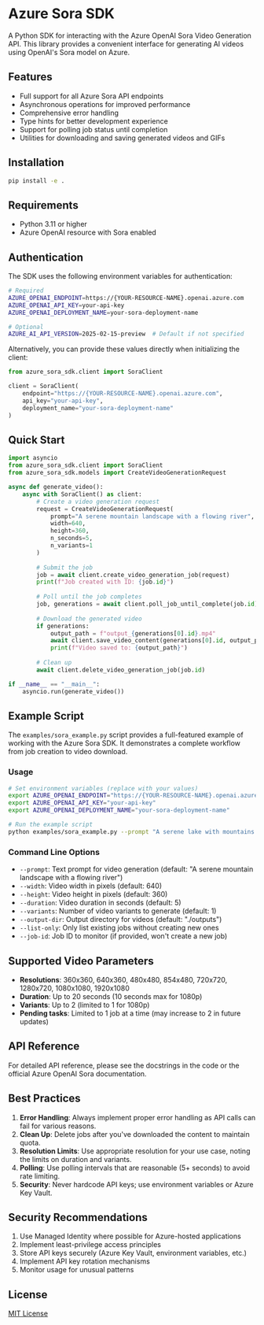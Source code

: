 # Azure Sora SDK

A Python SDK for interacting with the Azure OpenAI Sora Video Generation API. This library provides a convenient interface for generating AI videos using OpenAI's Sora model on Azure.

## Features

- Full support for all Azure Sora API endpoints
- Asynchronous operations for improved performance
- Comprehensive error handling
- Type hints for better development experience
- Support for polling job status until completion
- Utilities for downloading and saving generated videos and GIFs

## Installation

```bash
pip install -e .
```

## Requirements

- Python 3.11 or higher
- Azure OpenAI resource with Sora enabled

## Authentication

The SDK uses the following environment variables for authentication:

```bash
# Required
AZURE_OPENAI_ENDPOINT=https://{YOUR-RESOURCE-NAME}.openai.azure.com
AZURE_OPENAI_API_KEY=your-api-key
AZURE_OPENAI_DEPLOYMENT_NAME=your-sora-deployment-name

# Optional
AZURE_AI_API_VERSION=2025-02-15-preview  # Default if not specified
```

Alternatively, you can provide these values directly when initializing the client:

```python
from azure_sora_sdk.client import SoraClient

client = SoraClient(
    endpoint="https://{YOUR-RESOURCE-NAME}.openai.azure.com",
    api_key="your-api-key",
    deployment_name="your-sora-deployment-name"
)
```

## Quick Start

```python
import asyncio
from azure_sora_sdk.client import SoraClient
from azure_sora_sdk.models import CreateVideoGenerationRequest

async def generate_video():
    async with SoraClient() as client:
        # Create a video generation request
        request = CreateVideoGenerationRequest(
            prompt="A serene mountain landscape with a flowing river",
            width=640,
            height=360,
            n_seconds=5,
            n_variants=1
        )
        
        # Submit the job
        job = await client.create_video_generation_job(request)
        print(f"Job created with ID: {job.id}")
        
        # Poll until the job completes
        job, generations = await client.poll_job_until_complete(job.id)
        
        # Download the generated video
        if generations:
            output_path = f"output_{generations[0].id}.mp4"
            await client.save_video_content(generations[0].id, output_path)
            print(f"Video saved to: {output_path}")
        
        # Clean up
        await client.delete_video_generation_job(job.id)

if __name__ == "__main__":
    asyncio.run(generate_video())
```

## Example Script

The `examples/sora_example.py` script provides a full-featured example of working with the Azure Sora SDK. It demonstrates a complete workflow from job creation to video download.

### Usage

```bash
# Set environment variables (replace with your values)
export AZURE_OPENAI_ENDPOINT="https://{YOUR-RESOURCE-NAME}.openai.azure.com"
export AZURE_OPENAI_API_KEY="your-api-key"
export AZURE_OPENAI_DEPLOYMENT_NAME="your-sora-deployment-name"

# Run the example script
python examples/sora_example.py --prompt "A serene lake with mountains in the background" --width 640 --height 360 --duration 5
```

### Command Line Options

- `--prompt`: Text prompt for video generation (default: "A serene mountain landscape with a flowing river")
- `--width`: Video width in pixels (default: 640)
- `--height`: Video height in pixels (default: 360)
- `--duration`: Video duration in seconds (default: 5)
- `--variants`: Number of video variants to generate (default: 1)
- `--output-dir`: Output directory for videos (default: "./outputs")
- `--list-only`: Only list existing jobs without creating new ones
- `--job-id`: Job ID to monitor (if provided, won't create a new job)

## Supported Video Parameters

- **Resolutions**: 360x360, 640x360, 480x480, 854x480, 720x720, 1280x720, 1080x1080, 1920x1080
- **Duration**: Up to 20 seconds (10 seconds max for 1080p)
- **Variants**: Up to 2 (limited to 1 for 1080p)
- **Pending tasks**: Limited to 1 job at a time (may increase to 2 in future updates)

## API Reference

For detailed API reference, please see the docstrings in the code or the official Azure OpenAI Sora documentation.

## Best Practices

1. **Error Handling**: Always implement proper error handling as API calls can fail for various reasons.
2. **Clean Up**: Delete jobs after you've downloaded the content to maintain quota.
3. **Resolution Limits**: Use appropriate resolution for your use case, noting the limits on duration and variants.
4. **Polling**: Use polling intervals that are reasonable (5+ seconds) to avoid rate limiting.
5. **Security**: Never hardcode API keys; use environment variables or Azure Key Vault.

## Security Recommendations

1. Use Managed Identity where possible for Azure-hosted applications
2. Implement least-privilege access principles
3. Store API keys securely (Azure Key Vault, environment variables, etc.)
4. Implement API key rotation mechanisms
5. Monitor usage for unusual patterns

## License

[MIT License](LICENSE)